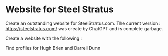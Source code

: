 # Website for Steel Stratus 

Create an outstanding website for SteelStratus.com.  The current version : https://steelstratus.com/  was create by ChatGPT and is complete garbage. 

Create a website with the following : 

Find profiles for Hugh Brien and Darrell Dunn 


